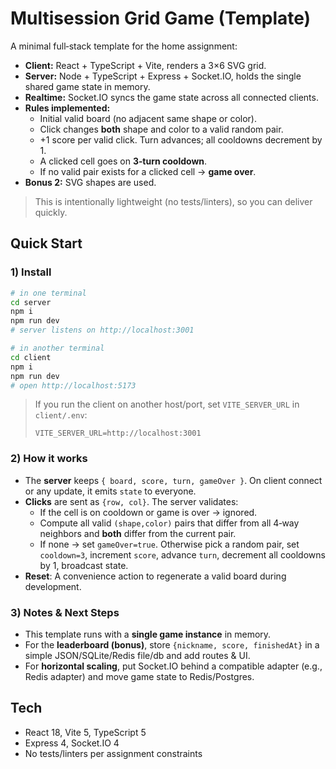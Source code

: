 # Multisession Grid Game (Template)

A minimal full‑stack template for the home assignment:
- **Client:** React + TypeScript + Vite, renders a 3×6 SVG grid.
- **Server:** Node + TypeScript + Express + Socket.IO, holds the single shared game state in memory.
- **Realtime:** Socket.IO syncs the game state across all connected clients.
- **Rules implemented:** 
  - Initial valid board (no adjacent same shape or color).
  - Click changes **both** shape and color to a valid random pair.
  - +1 score per valid click. Turn advances; all cooldowns decrement by 1.
  - A clicked cell goes on **3‑turn cooldown**.
  - If no valid pair exists for a clicked cell → **game over**.
- **Bonus 2:** SVG shapes are used.

> This is intentionally lightweight (no tests/linters), so you can deliver quickly.

## Quick Start

### 1) Install
```bash
# in one terminal
cd server
npm i
npm run dev
# server listens on http://localhost:3001

# in another terminal
cd client
npm i
npm run dev
# open http://localhost:5173
```

> If you run the client on another host/port, set `VITE_SERVER_URL` in `client/.env`:
> ```env
> VITE_SERVER_URL=http://localhost:3001
> ```

### 2) How it works
- The **server** keeps `{ board, score, turn, gameOver }`. On client connect or any update, it emits `state` to everyone.
- **Clicks** are sent as `{row, col}`. The server validates:
  - If the cell is on cooldown or game is over → ignored.
  - Compute all valid `(shape,color)` pairs that differ from all 4‑way neighbors and **both** differ from the current pair.
  - If none → set `gameOver=true`. Otherwise pick a random pair, set `cooldown=3`, increment `score`, advance `turn`, decrement all cooldowns by 1, broadcast state.
- **Reset**: A convenience action to regenerate a valid board during development.

### 3) Notes & Next Steps
- This template runs with a **single game instance** in memory.
- For the **leaderboard (bonus)**, store `{nickname, score, finishedAt}` in a simple JSON/SQLite/Redis file/db and add routes & UI.
- For **horizontal scaling**, put Socket.IO behind a compatible adapter (e.g., Redis adapter) and move game state to Redis/Postgres.

## Tech
- React 18, Vite 5, TypeScript 5
- Express 4, Socket.IO 4
- No tests/linters per assignment constraints
